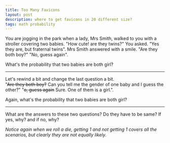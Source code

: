 ```yaml
---
title: Too Many Favicons
layout: post
description: where to get favicons in 20 different size?
tags: math probability
---
```


You are jogging in the park when a lady, Mrs Smith, walked to you with a stroller covering two babies. 
"How cute! are they twins?" You asked. 
"Yes they are, but fraternal twins". Mrs Smith answered with a smile.
"Are they both boy?"
"No, guess again".

What's the probability that two babies are both girl?

------

Let's rewind a bit and change the last question a bit.  
"~~Are they both boy?~~ Can you tell me the gender of one baby and I guess the other?"
"~~o, guess again~~ Sure. One of them is a girl.".

Again, what's the probability that two babies are both girl?

-----
What are the answers to these two questions? Do they have to be same? If yes, why? and if no, why? 

*Notice again when we roll a die, getting 1 and not getting 1 covers all the scenarios, but clearly they are not equally likely.*